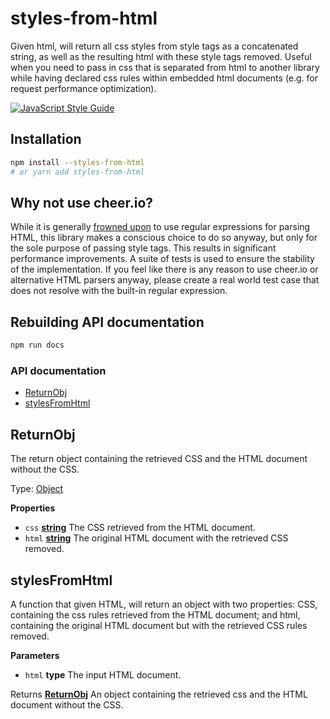 # styles-from-html
Given html, will return all css styles from style tags as a concatenated string, as well as the resulting html with these style tags removed. Useful when you need to pass in css that is separated from html to another library while having declared css rules within embedded html documents (e.g. for request performance optimization).

[![JavaScript Style Guide](https://cdn.rawgit.com/standard/standard/master/badge.svg)](https://github.com/standard/standard)

## Installation

```bash
npm install --styles-from-html
# or yarn add styles-from-html
```

## Why not use cheer.io?

While it is generally [frowned upon](https://stackoverflow.com/a/1732454/45974) to use regular expressions for parsing HTML, this library makes a conscious choice to do so anyway, but only for the sole purpose of passing style tags. This results in significant performance improvements. A suite of tests is used to ensure the stability of the implementation. If you feel like there is any reason to use cheer.io or alternative HTML parsers anyway, please create a real world test case that does not resolve with the built-in regular expression.

## Rebuilding API documentation

```bash
npm run docs
```
<!-- Generated by documentation.js. Update this documentation by updating the source code. -->

### API documentation

-   [ReturnObj](#returnobj)
-   [stylesFromHtml](#stylesfromhtml)

## ReturnObj

The return object containing the retrieved CSS and the HTML document without the CSS.

Type: [Object](https://developer.mozilla.org/en-US/docs/Web/JavaScript/Reference/Global_Objects/Object)

**Properties**

-   `css` **[string](https://developer.mozilla.org/en-US/docs/Web/JavaScript/Reference/Global_Objects/String)** The CSS retrieved from the HTML document.
-   `html` **[string](https://developer.mozilla.org/en-US/docs/Web/JavaScript/Reference/Global_Objects/String)** The original HTML document with the retrieved CSS removed.

## stylesFromHtml

A function that given HTML, will return an object with two properties:
CSS, containing the css rules retrieved from the HTML document; and html, containing the
original HTML document but with the retrieved CSS rules removed.

**Parameters**

-   `html` **type** The input HTML document.

Returns **[ReturnObj](#returnobj)** An object containing the retrieved css
and the HTML document without the CSS.

